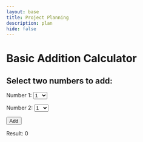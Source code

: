 ```yaml
---
layout: base
title: Project Planning
description: plan
hide: false
---
```

# Basic Addition Calculator

## Select two numbers to add:

<form>
  <label for="num1">Number 1:</label>
  <select id="num1">
    <option value="1">1</option>
    <option value="2">2</option>
    <option value="3">3</option>
    <option value="4">4</option>
    <option value="5">5</option>
    <option value="6">6</option>
    <option value="7">7</option>
    <option value="8">8</option>
    <option value="9">9</option>
    <option value="10">10</option>
  </select>

  <label for="num2">Number 2:</label>
  <select id="num2">
    <option value="1">1</option>
    <option value="2">2</option>
    <option value="3">3</option>
    <option value="4">4</option>
    <option value="5">5</option>
    <option value="6">6</option>
    <option value="7">7</option>
    <option value="8">8</option>
    <option value="9">9</option>
    <option value="10">10</option>
  </select>

  <button type="button" onclick="calculateSum()">Add</button>
</form>

<p>Result: <span id="result">0</span></p>

<script>
  function calculateSum() {
    var num1 = parseInt(document.getElementById("num1").value);
    var num2 = parseInt(document.getElementById("num2").value);
    var sum = num1 + num2;
    document.getElementById("result").innerHTML = sum;
  }
</script>
